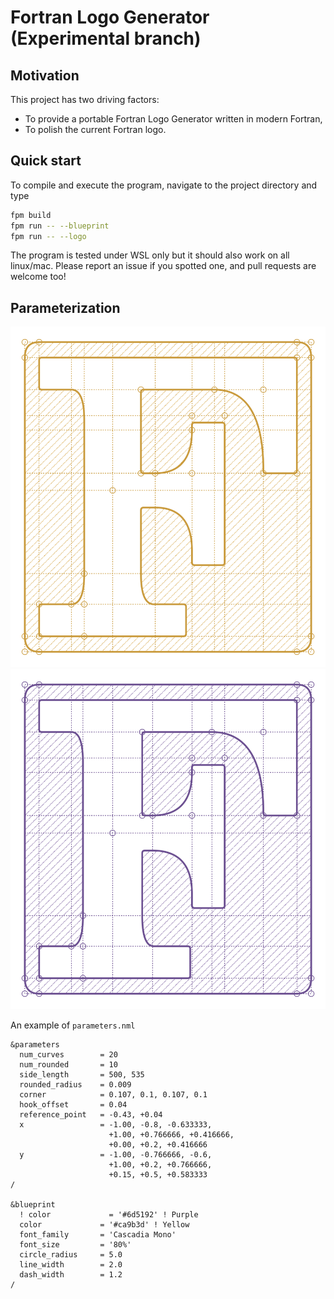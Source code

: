 # Fortran Logo Generator (Experimental branch)

## Motivation

This project has two driving factors:

* To provide a portable Fortran Logo Generator written in modern Fortran,
* To polish the current Fortran logo.

## Quick start

To compile and execute the program, navigate to the project directory and type
```bash
fpm build
fpm run -- --blueprint
fpm run -- --logo
```
The program is tested under WSL only but it should also work on all linux/mac. Please report an issue if you spotted one, and pull requests are welcome too!

## Parameterization

![Dark Logo](./data/blueprint_dark.svg#gh-dark-mode-only)
![Light Logo](./data/blueprint_light.svg#gh-light-mode-only)

An example of `parameters.nml`

```
&parameters
  num_curves        = 20
  num_rounded       = 10
  side_length       = 500, 535
  rounded_radius    = 0.009
  corner            = 0.107, 0.1, 0.107, 0.1
  hook_offset       = 0.04
  reference_point   = -0.43, +0.04
  x                 = -1.00, -0.8, -0.633333, 
                      +1.00, +0.766666, +0.416666, 
                      +0.00, +0.2, +0.416666
  y                 = -1.00, -0.766666, -0.6, 
                      +1.00, +0.2, +0.766666, 
                      +0.15, +0.5, +0.583333
/

&blueprint
  ! color             = '#6d5192' ! Purple
  color             = '#ca9b3d' ! Yellow
  font_family       = 'Cascadia Mono'
  font_size         = '80%'
  circle_radius     = 5.0
  line_width        = 2.0
  dash_width        = 1.2
/
```
